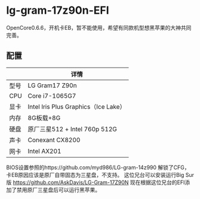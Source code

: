 # lg-gram-17z90n-EFI
OpenCore0.6.6，开机卡EB，暂不能使用，希望有同款机型想黑苹果的大神共同完善。

## 配置
|      | 详情   |
| ---- | -----------------------------------------|
| 型号 | LG Gram17 Z90n|
| CPU  | Core i7-1065G7|
| 显卡 | Intel Iris Plus Graphics（Ice Lake）|
| 内存 | 8G板载+8G|
| 硬盘 | 原厂三星512 + Intel 760p 512G|
| 声卡 | Conexant CX8200|
| 网卡 | Intel AX201|

BIOS设置参照的https://github.com/myd986/LG-gram-14z990 解锁了CFG，卡EB原因应该是原厂自带固态为三星盘，不支持。
这位兄台可以安装运行Big Sur版
https://github.com/AskDavis/LG-Gram-17Z90N
现在根据这位兄台的EFI添加了禁用原厂三星盘后可以运行黑苹果。
